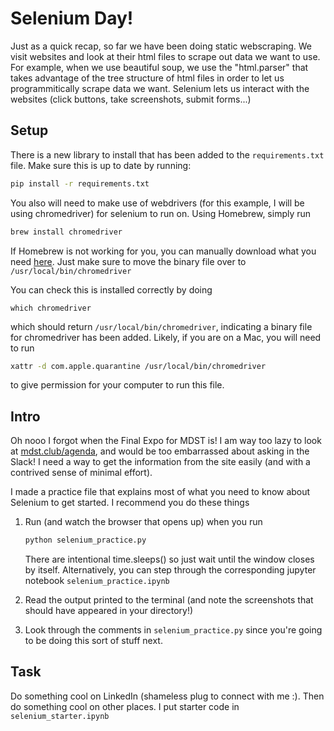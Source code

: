# Selenium Day!
Just as a quick recap, so far we have been doing static webscraping. 
We visit websites and look at their html files to scrape out data we want to use. 
For example, when we use beautiful soup, we use the "html.parser" that takes advantage of the tree structure of html files in order to let us programmitically scrape data we want.
Selenium lets us interact with the websites (click buttons, take screenshots, submit forms...)

## Setup
There is a new library to install that has been added to the ```requirements.txt``` file. Make sure this is up to date by running:

```bash
pip install -r requirements.txt
```

You also will need to make use of webdrivers (for this example, I will be using chromedriver) for selenium to run on. Using Homebrew, simply run 
```bash
brew install chromedriver
```
If Homebrew is not working for you, you can manually download what you need [here](https://chromedriver.chromium.org/downloads). Just make sure to move the binary file over to ```/usr/local/bin/chromedriver```


You can check this is installed correctly by doing 
```
which chromedriver
```
which should return ```/usr/local/bin/chromedriver```, indicating a binary file for chromedriver has been added. Likely, if you are on a Mac, you will need to run 
```bash
xattr -d com.apple.quarantine /usr/local/bin/chromedriver
``` 
to give permission for your computer to run this file.


## Intro
Oh nooo I forgot when the Final Expo for MDST is! I am way too lazy to look at [mdst.club/agenda](https://www.mdst.club/agenda), and would be too embarrassed about asking in the Slack! I need a way to get the information from the site easily (and with a contrived sense of minimal effort).

I made a practice file that explains most of what you need to know about Selenium to get started. I recommend you do these things

1. Run (and watch the browser that opens up) when you run
    ```bash
    python selenium_practice.py
    ```
    There are intentional time.sleeps() so just wait until the window closes by itself. Alternatively, you can step through the corresponding jupyter notebook 
    ```selenium_practice.ipynb```

2. Read the output printed to the terminal (and note the screenshots that should have appeared in your directory!)
3. Look through the comments in ```selenium_practice.py``` since you're going to be doing this sort of stuff next. 

## Task
Do something cool on LinkedIn (shameless plug to connect with me :). Then do something cool on other places. I put starter code in ```selenium_starter.ipynb```